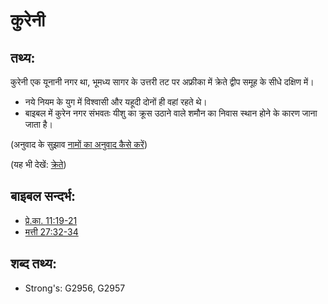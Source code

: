 # कुरेनी #

## तथ्य: ##

कुरेनी एक यूनानी नगर था, भूमध्य सागर के उत्तरी तट पर अफ्रीका में क्रेते द्वीप समूह के सीधे दक्षिण में।

* नये नियम के युग में विश्वासी और यहूदी दोनों ही वहां रहते थे।
* बाइबल में कुरेन नगर संभवतः यीशु का क्रूस उठाने वाले शमौन का निवास स्थान होने के कारण जाना जाता है।

(अनुवाद के सुझाव [नामों का अनुवाद कैसे करें](rc://hi/ta/man/translate/translate-names))

(यह भी देखें: [क्रेते](../names/crete.md))

## बाइबल सन्दर्भ: ##

* [प्रे.का. 11:19-21](rc://hi/tn/help/act/11/19)
* [मत्ती 27:32-34](rc://hi/tn/help/mat/27/32)

## शब्द तथ्य: ##

* Strong's: G2956, G2957
